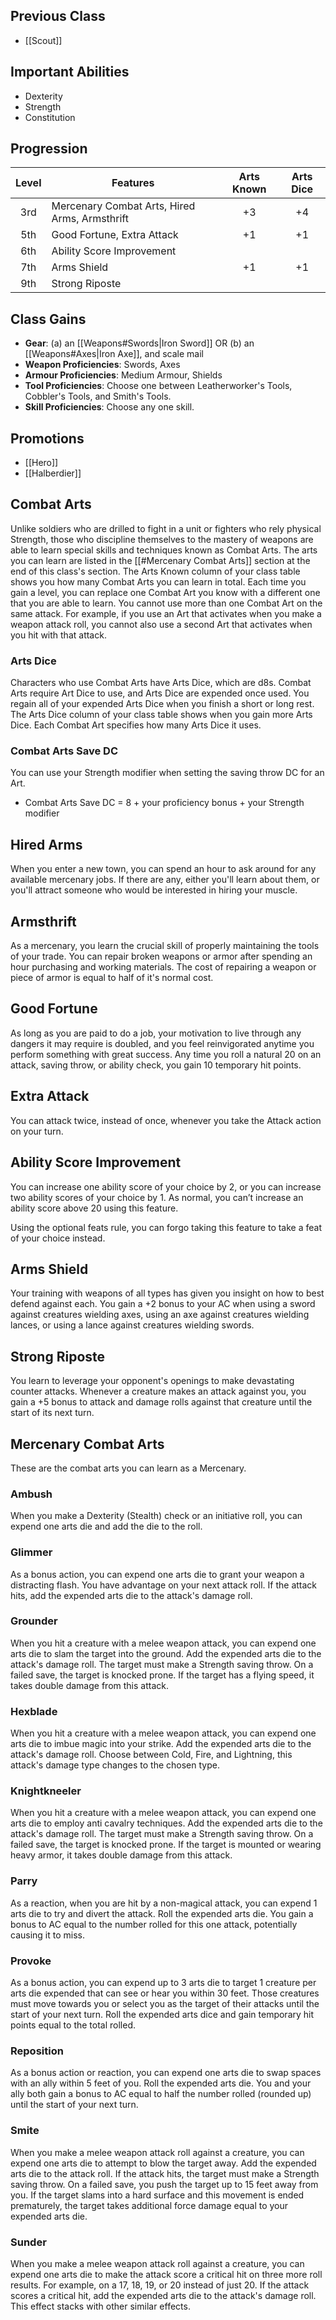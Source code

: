 ## Previous Class
- [[Scout]]
## Important Abilities
- Dexterity
- Strength
- Constitution
## Progression
| Level | Features                                      | Arts Known | Arts Dice |
| :---: | --------------------------------------------- | :--------: | :-------: |
|  3rd  | Mercenary Combat Arts, Hired Arms, Armsthrift |     +3     |    +4     |
|  5th  | Good Fortune, Extra Attack                    |     +1     |    +1     |
|  6th  | Ability Score Improvement                     |            |           |
|  7th  | Arms Shield                                   |     +1     |    +1     |
|  9th  | Strong Riposte                                |            |           |
## Class Gains
- **Gear**: (a) an [[Weapons#Swords|Iron Sword]] OR (b) an [[Weapons#Axes|Iron Axe]], and scale mail
- **Weapon Proficiencies**: Swords, Axes
- **Armour Proficiencies**: Medium Armour, Shields
- **Tool Proficiencies**: Choose one between Leatherworker's Tools, Cobbler's Tools, and Smith's Tools.
- **Skill Proficiencies**: Choose any one skill.
## Promotions
- [[Hero]]
- [[Halberdier]]
## Combat Arts
Unlike soldiers who are drilled to fight in a unit or fighters who rely physical Strength, those who discipline themselves to the mastery of weapons are able to learn special skills and techniques known as Combat Arts.
The arts you can learn are listed in the [[#Mercenary Combat Arts]] section at the end of this class's section. The Arts Known column of your class table shows you how many Combat Arts you can learn in total. Each time you gain a level, you can replace one Combat Art you know with a different
one that you are able to learn.
You cannot use more than one Combat Art on the same attack. For example, if you use an Art that activates when you make a weapon attack roll, you cannot also use a second Art that activates when you hit with that attack.
### Arts Dice
Characters who use Combat Arts have Arts Dice, which are d8s. Combat Arts require Art Dice to use, and Arts Dice are expended once used. You regain all of your expended Arts Dice when you finish a short or long rest.
The Arts Dice column of your class table shows when you gain more Arts Dice. Each Combat Art specifies how many Arts Dice it uses.
### Combat Arts Save DC
You can use your Strength modifier when setting the saving throw DC for an Art.
- Combat Arts Save DC  =  8 + your proficiency bonus + your Strength modifier
## Hired Arms
When you enter a new town, you can spend an hour to ask around for any available mercenary jobs. If there are any, either you'll learn about them, or you'll attract someone who would be interested in hiring your muscle.
## Armsthrift
As a mercenary, you learn the crucial skill of properly maintaining the tools of your trade.
You can repair broken weapons or armor after spending an hour purchasing and working materials. The cost of repairing a weapon or piece of armor is equal to half of it's normal cost.
## Good Fortune
As long as you are paid to do a job, your motivation to live through any dangers it may require is
doubled, and you feel reinvigorated anytime you perform something with great success.
Any time you roll a natural 20 on an attack, saving throw, or ability check, you gain 10 temporary hit points.
## Extra Attack
You can attack twice, instead of once, whenever you take the Attack action on your turn.
## Ability Score Improvement
You can increase one ability score of your choice by 2, or you can increase two ability scores of your choice by 1. As normal, you can’t increase an ability score above 20 using this feature.

Using the optional feats rule, you can forgo taking this feature to take a feat of your choice instead.
## Arms Shield
Your training with weapons of all types has given you insight on how to best defend against each.
You gain a +2 bonus to your AC when using a sword against creatures wielding axes, using an axe against creatures wielding lances, or using a lance against creatures wielding swords.
## Strong Riposte
You learn to leverage your opponent's openings to make devastating counter attacks. Whenever a creature makes an attack against you, you gain a +5 bonus to attack and damage rolls against that creature until the start of its next turn.
## Mercenary Combat Arts
These are the combat arts you can learn as a Mercenary.
### Ambush
When you make a Dexterity (Stealth) check or an initiative roll, you can expend one arts die and add the die to the roll.
### Glimmer
As a bonus action, you can expend one arts die to grant your weapon a distracting flash. You have advantage on your next attack roll. If the attack hits, add the expended arts die to the attack's damage roll.
### Grounder
When you hit a creature with a melee weapon attack, you can expend one arts die to slam the target into the ground. Add the expended arts die to the attack's damage roll. The target must make a Strength saving throw. On a failed save, the target is knocked prone. If the target has a  flying speed, it takes double damage from this attack.
### Hexblade
When you hit a creature with a melee weapon attack, you can expend one arts die to imbue magic into your strike. Add the expended arts die to the attack's damage roll. Choose between Cold, Fire, and Lightning, this attack's damage type changes to the chosen type.
### Knightkneeler
When you hit a creature with a melee weapon attack, you can expend one arts die to employ anti cavalry techniques. Add the expended arts die to the attack's damage roll. The target must make a Strength saving throw. On a failed save, the target is knocked prone. If the target is mounted or wearing heavy armor, it takes double damage from this attack.
### Parry
As a reaction, when you are hit by a non-magical attack, you can expend 1 arts die to try and divert the attack. Roll the expended arts die. You gain a bonus to AC equal to the number rolled for this one attack, potentially causing it to miss.
### Provoke
As a bonus action, you can expend up to 3 arts die to target 1 creature per arts die expended that can see or hear you within 30 feet. Those creatures must move towards you or select you as the target of their attacks until the start of your next turn. Roll the expended arts dice and gain  temporary hit points equal to the total rolled.
### Reposition
As a bonus action or reaction, you can expend one arts die to swap spaces with an ally within 5 feet of you. Roll the expended arts die. You and your ally both gain a bonus to AC
equal to half the number rolled (rounded up) until the start of your next turn.
### Smite
When you make a melee weapon attack roll against a creature, you can expend one arts die to attempt to blow the target away. Add the expended arts die to the attack roll. If the attack hits, the target must make a Strength saving throw. On a failed save, you push the target up to 15 feet away from you.
If the target slams into a hard surface and this movement is ended prematurely, the target takes additional force damage equal to your expended arts die.
### Sunder
When you make a melee weapon attack roll against a creature, you can expend one arts die to make the attack score a critical hit on three more roll results. For example, on a 17, 18, 19, or 20 instead of just 20. If the attack scores a critical hit, add the expended arts die to the attack's damage roll. This effect stacks with other similar effects.